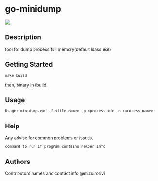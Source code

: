 # go-minidump

![](https://hackmd.io/_uploads/HyVPWH2O3.png)
## Description

tool for dump process full memory(default lsass.exe)

## Getting Started
```
make build
```
then, binary in /build.
## Usage
```
Usage: minidump.exe -f <file name> -p <process id> -n <process name>
```

## Help

Any advise for common problems or issues.
```
command to run if program contains helper info
```

## Authors
Contributors names and contact info
@mizuirorivi
